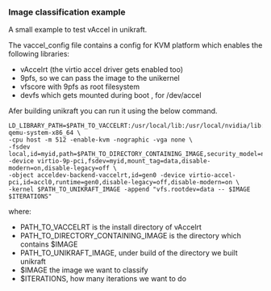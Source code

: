 ### Image classification example

A small example to test vAccel in unikraft.

The vaccel\_config file contains a config for KVM platform which enables the following libraries:
- vAccelrt (the virtio accel driver gets enabled too)
- 9pfs, so we can pass the image to the unikernel
- vfscore with 9pfs as root filesystem
- devfs which gets mounted during boot , for /dev/accel

Afer building unikraft you can run it using the below command.

```
LD_LIBRARY_PATH=$PATH_TO_VACCELRT:/usr/local/lib:/usr/local/nvidia/lib:/usr/local/nvidia/lib64 qemu-system-x86_64 \
-cpu host -m 512 -enable-kvm -nographic -vga none \
-fsdev local,id=myid,path=$PATH_TO_DIRECTORY_CONTAINING_IMAGE,security_model=none -device virtio-9p-pci,fsdev=myid,mount_tag=data,disable-modern=on,disable-legacy=off \
-object acceldev-backend-vaccelrt,id=gen0 -device virtio-accel-pci,id=accl0,runtime=gen0,disable-legacy=off,disable-modern=on \
-kernel $PATH_TO_UNIKRAFT_IMAGE -append "vfs.rootdev=data -- $IMAGE $ITERATIONS"
```

where:
- PATH\_TO\_VACCELRT is the install directory of vAccelrt
- PATH\_TO\_DIRECTORY\_CONTAINING\_IMAGE is the directory which contains $IMAGE
- PATH\_TO\_UNIKRAFT\_IMAGE, under build of the directory we built unikraft
- $IMAGE the image we want to classify
- $ITERATIONS, how many iterations we want to do

